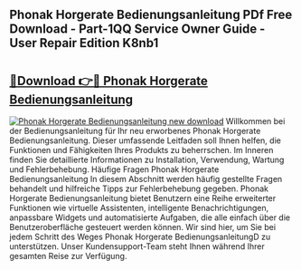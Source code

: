 ## Phonak Horgerate Bedienungsanleitung PDf Free Download - Part-1QQ Service Owner Guide - User Repair Edition K8nb1

# <h2><a href="http://df0tsgm.blite.top/?on=Phonak+Horgerate+Bedienungsanleitung">🔗Download 👉🔴 Phonak Horgerate Bedienungsanleitung</a></h2>

[![Phonak Horgerate Bedienungsanleitung new download](https://i.imgur.com/lujVjoI.png)](http://df0tsgm.blite.top/?on=Phonak+Horgerate+Bedienungsanleitung)
Willkommen bei der Bedienungsanleitung für Ihr neu erworbenes Phonak Horgerate Bedienungsanleitung. Dieser umfassende Leitfaden soll Ihnen helfen, die Funktionen und Fähigkeiten Ihres Produkts zu beherrschen. Im Inneren finden Sie detaillierte Informationen zu Installation, Verwendung, Wartung und Fehlerbehebung. Häufige Fragen Phonak Horgerate Bedienungsanleitung In diesem Abschnitt werden häufig gestellte Fragen behandelt und hilfreiche Tipps zur Fehlerbehebung gegeben. Phonak Horgerate Bedienungsanleitung bietet Benutzern eine Reihe erweiterter Funktionen wie virtuelle Assistenten, intelligente Benachrichtigungen, anpassbare Widgets und automatisierte Aufgaben, die alle einfach über die Benutzeroberfläche gesteuert werden können. Wir sind hier, um Sie bei jedem Schritt des Weges Phonak Horgerate BedienungsanleitungD zu unterstützen. Unser Kundensupport-Team steht Ihnen während Ihrer gesamten Reise zur Verfügung.
